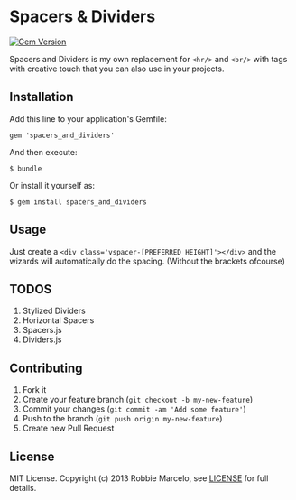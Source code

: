 # Spacers & Dividers

[![Gem Version](https://badge.fury.io/rb/spacers_and_dividers.png)](http://badge.fury.io/rb/spacers_and_dividers)

Spacers and Dividers is my own replacement for ```<hr/>``` and ```<br/>``` with
tags with creative touch that you can also use in your projects.

## Installation

Add this line to your application's Gemfile:

    gem 'spacers_and_dividers'

And then execute:

    $ bundle

Or install it yourself as:

    $ gem install spacers_and_dividers

## Usage

   Just create a ```<div class='vspacer-[PREFERRED HEIGHT]'></div>``` and the
   wizards will automatically do the spacing. (Without the brackets ofcourse)

## TODOS

1. Stylized Dividers
2. Horizontal Spacers
3. Spacers.js
4. Dividers.js

## Contributing

1. Fork it
2. Create your feature branch (`git checkout -b my-new-feature`)
3. Commit your changes (`git commit -am 'Add some feature'`)
4. Push to the branch (`git push origin my-new-feature`)
5. Create new Pull Request

## License

  MIT License. Copyright (c) 2013 Robbie Marcelo, see [LICENSE] for full
  details.


[LICENSE]: http://github.com/rbmrclo/spacers_and_dividers/blob/master/LICENSE.txt
